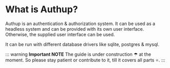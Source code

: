 # What is Authup?

Authup is an authentication & authorization system.
It can be used as a headless system and can be provided with its own user interface.
Otherwise, the supplied user interface can be used.

It can be run with different database drivers like sqlite, postgres & mysql.

::: warning **Important NOTE**
The guide is under construction ☂ at the moment. So please stay patient or contribute to it, till it covers all parts ⭐.
:::

